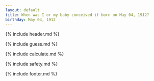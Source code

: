 ```yaml
---
layout: default
title: When was I or my baby conceived if born on May 04, 1912?
birthday: May 04, 1912
---
```


{% include header.md %}

{% include guess.md %}

{% include calculate.md %}

{% include safety.md %}

{% include footer.md %}



